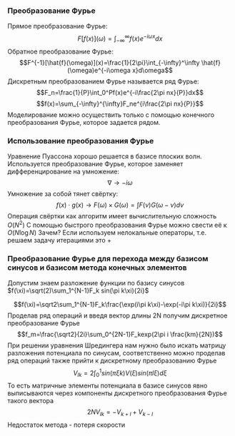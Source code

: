 ### Преобразование Фурье
Прямое преобразование Фурье:
$$F[f(x)](\omega)=\int_{-\infty}^\infty f(x)e^{-i\omega x}dx$$
Обратное преобразование Фурье:
$$F^{-1}[\hat{f}(\omega)](x)=\frac{1}{2\pi}\int_{-\infty}^\infty \hat{f}(\omega)e^{-i\omega x}d\omega$$
Дискретным преобразованием Фурье называется ряд Фурье:
$$F_n=\frac{1}{P}\int_0^Pf(x)e^{-i\frac{2\pi nx}{P}}dx$$
$$f(x)=\sum_{-\infty}^{\infty}F_ne^{i\frac{2\pi nx}{P}}$$
Моделирование можно осуществить только с помощью конечного преобразования Фурье, которое задается рядом.

### Использование преобразования Фурье
Уравнение Пуассона  хорошо решается в базисе плоских волн. Используется преобразование Фурье, которое заменяет дифференцирование на умножение:
$$\nabla \rightarrow-i\omega$$
Умножение за собой тянет свёртку:
$$f(x)\cdot g(x)\rightarrow F(\omega)\times G(\omega)=\int F(\nu)G(\omega-\nu)d\nu$$
Операция свёртки как алгоритм имеет вычислительную сложность $O(N^2)$
С помощью быстрого преобразования Фурье можно свести её к $O(N\log N)$
Зачем? Если используем нелокальные операторы, т.е. решаем задачу итерациями это +

### Преобразование Фурье для перехода между базисом синусов и базисом метода конечных элементов
Допустим знаем разложение функции по базису синусов $f(\xi)=\sqrt(2)\sum_1^{N-1}F_k sin(\pi k\xi){2i}$    

$$f(\xi)=\sqrt2\sum_1^{N-1}F_k\frac{\exp(i\pi k\xi)-\exp(-i\pi k\xi)}{2i}$$
Проделав ряд операций и введя вектор длины 2N получим дискретное преобразование Фурье
$$f_m=\frac{\sqrt2}{2i}\sum_0^{2N-1}F_kexp(2\pi i \frac{km}{2N})$$
При решении уравнения Шредингера нам нужно было искать матрицу разложения потенциала по синусам, соответственно можно проделав ряд операций также прийти к дискретному преобразованию Фурье
$$V_{lk}=2\int_0^1sin(\pi \xi k)V(\xi)sin(\pi l \xi)d\xi$$
То есть матричные элементы потенциала в базисе синусов явно выписываются через компоненты дискретного преобразования Фурье такого вектора
$$2NV_{lk}=-V_{k+l}+V_{k-l}$$
Недостаток метода - потеря скорости